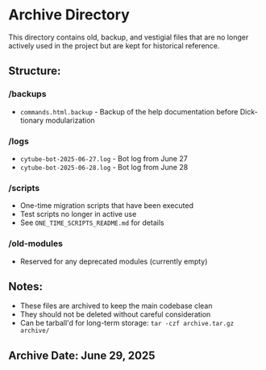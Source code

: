 # Archive Directory

This directory contains old, backup, and vestigial files that are no longer actively used in the project but are kept for historical reference.

## Structure:

### /backups
- `commands.html.backup` - Backup of the help documentation before Dick-tionary modularization

### /logs  
- `cytube-bot-2025-06-27.log` - Bot log from June 27
- `cytube-bot-2025-06-28.log` - Bot log from June 28

### /scripts
- One-time migration scripts that have been executed
- Test scripts no longer in active use
- See `ONE_TIME_SCRIPTS_README.md` for details

### /old-modules
- Reserved for any deprecated modules (currently empty)

## Notes:
- These files are archived to keep the main codebase clean
- They should not be deleted without careful consideration
- Can be tarball'd for long-term storage: `tar -czf archive.tar.gz archive/`

## Archive Date: June 29, 2025